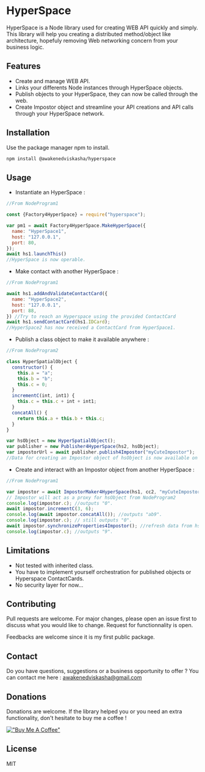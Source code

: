 

# HyperSpace

HyperSpace is a Node library used for creating WEB API quickly and simply. This library will help you creating a distributed method/object like architecture, hopefuly removing Web networking concern from your business logic.

## Features

* Create and manage WEB API.
* Links your differents Node instances through HyperSpace objects.
* Publish objects to your HyperSpace, they can now be called through the web.
* Create Impostor object and streamline your API creations and API calls through your HyperSpace network.

## Installation

Use the package manager npm to install.

```bash
npm install @awakenedviskasha/hyperspace
```

## Usage

* Instantiate an HyperSpace :

```javascript
//From NodeProgram1

const {Factory4HyperSpace} = require("hyperspace");

var pm1 = await Factory4HyperSpace.MakeHyperSpace({
  name: "HyperSpace1",
  host: "127.0.0.1",
  port: 80,
});
await hs1.launchThis()
//HyperSpace is now operable.

```
* Make contact with another HyperSpace :
```javascript
//From NodeProgram1

await hs1.addAndValidateContactCard({
  name: "HyperSpace2",
  host: "127.0.0.1",
  port: 88,
}) //Try to reach an Hyperspace using the provided ContactCard
await hs1.sendContactCard(hs1.IDCard); 
//HyperSpace2 has now received a ContactCard from HyperSpace1.
```
* Publish a class object to make it available anywhere :
```javascript
//From NodeProgram2

class HyperSpatialObject {
  constructor() {
    this.a = "a";
    this.b = "b";
    this.c = 0;
  }
  incrementC(int, int1) {
    this.c = this.c + int + int1;
  }
  concatAll() {
    return this.a + this.b + this.c;
  }
}

var hsObject = new HyperSpatialObject();
var publisher = new Publisher4HyperSpace(hs2, hsObject);
var impostorUrl = await publisher.publish4Impostor("myCuteImpostor");
//Data for creating an Impostor object of hsObject is now available on the HyperSpace network.
```
* Create and interact with an Impostor object from another HyperSpace :
```javascript
//From NodeProgram1

var impostor = await ImpostorMaker4HyperSpace(hs1, cc2, "myCuteImpostor");
// Impostor will act as a proxy for hsObject from NodeProgram2
console.log(impostor.c); //outputs "0".
await impostor.incrementC(3, 6);
console.log(await impostor.concatAll()); //outputs "ab9".
console.log(impostor.c); // still outputs "0".
await impostor.synchronizeProperties4Impostor(); //refresh data from hsObject
console.log(impostor.c); //outputs "9".
```
## Limitations
* Not tested with inherited class.
* You have to implement yourself orchestration for published objects or Hyperspace ContactCards.
* No security layer for now...

## Contributing
Pull requests are welcome. For major changes, please open an issue first to discuss what you would like to change.
Request for functionnality is open.

Feedbacks are welcome since it is my first public package.
## Contact

Do you have questions, suggestions or a business opportunity to offer ? You can contact me here : awakenedviskasha@gmail.com

## Donations

Donations are welcome. If the library helped you or you need an extra functionality, don't hesitate to buy me a coffee !

[!["Buy Me A Coffee"](https://www.buymeacoffee.com/assets/img/custom_images/orange_img.png)]([https://www.buymeacoffee.com/gbraad](https://www.buymeacoffee.com/awakenedviskash))

## License
MIT

